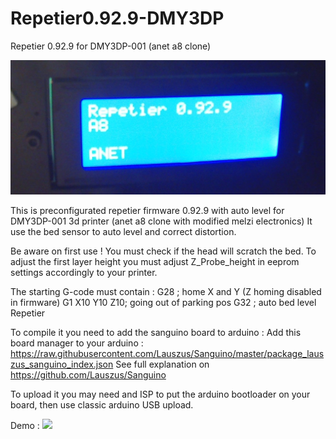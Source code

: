 # Repetier0.92.9-DMY3DP
Repetier 0.92.9 for DMY3DP-001 (anet a8 clone)

![](https://raw.githubusercontent.com/crazytiti/Repetier0.92.9-DMY3DP/master/SJCM0003.jpg)

This is preconfigurated repetier firmware 0.92.9 with auto level for DMY3DP-001 3d printer (anet a8 clone with modified melzi electronics)
It use the bed sensor to auto level and correct distortion.

Be aware on first use !
You must check if the head will scratch the bed.
To adjust the first layer height you must adjust Z_Probe_height in eeprom settings accordingly to your printer.

The starting G-code must contain :
G28 ; home X and Y (Z homing disabled in firmware)
G1 X10 Y10 Z10; going out of parking pos
G32 ; auto bed level Repetier

To compile it you need to add the sanguino board to arduino :
Add this board manager to your arduino : 
https://raw.githubusercontent.com/Lauszus/Sanguino/master/package_lauszus_sanguino_index.json 
See full explanation on  https://github.com/Lauszus/Sanguino

To upload it you may need and ISP to put the arduino bootloader on your board, then use classic arduino USB upload.

Demo :
![](https://youtu.be/xS7Vn1HkF7k)
